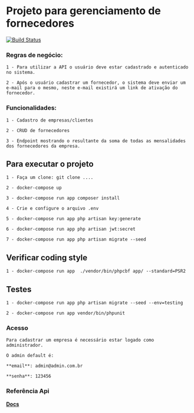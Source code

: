 # Projeto para gerenciamento de fornecedores

[![Build Status](https://travis-ci.org/SantosDavid/supplier-managment.svg?branch=master)](https://travis-ci.org/SantosDavid/supplier-managment)

### Regras de negócio:

    1 - Para utilizar a API o usuário deve estar cadastrado e autenticado no sistema.

    2 - Após o usuário cadastrar um fornecedor, o sistema deve enviar um e-mail para o mesmo, neste e-mail existirá um link de ativação do fornecedor.


### Funcionalidades:

    1 - Cadastro de empresas/clientes

    2 - CRUD de fornecedores

    3 - Endpoint mostrando o resultante da soma de todas as mensalidades dos fornecedores da empresa.


## Para executar o projeto

    1 - Faça um clone: git clone ....

    2 - docker-compose up

    3 - docker-compose run app composer install

    4 - Crie e configure o arquivo .env

    5 - docker-compose run app php artisan key:generate

    6 - docker-compose run app php artisan jwt:secret

    7 - docker-compose run app php artisan migrate --seed

## Verificar coding style

    1 - docker-compose run app  ./vendor/bin/phpcbf app/ --standard=PSR2


## Testes

    1 - docker-compose run app php artisan migrate --seed --env=testing
    
    2 - docker-compose run app vendor/bin/phpunit


### Acesso

    Para cadastrar um empresa é necessário estar logado como administrador.

    O admin default é:

    **email**: admin@admin.com.br

    **senha**: 123456



### Referência Api

 **[Docs](https://documenter.getpostman.com/view/2449719/RznJnwcy)**
